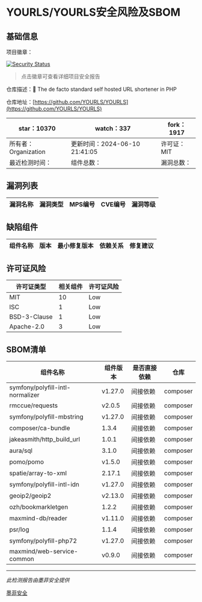 # YOURLS/YOURLS安全风险及SBOM

## 基础信息

项目徽章：

[![Security Status](https://www.murphysec.com/platform3/v31/badge/1803865267679088640.svg)](https://www.murphysec.com/console/report/1715080532743471104/1803865267679088640)

> 点击徽章可查看详细项目安全报告

仓库描述：🔗 The de facto standard self hosted URL shortener in PHP

仓库地址：[https://github.com/YOURLS/YOURLS](https://github.com/YOURLS/YOURLS)

| star：10370 | watch：337 | fork：1917 |
| ----------- | -------------- | ------------ |
| 所有者：Organization | 更新时间：2024-06-10 21:41:05 | 许可证：MIT |
| 最近检测时间： | 组件总数： | 漏洞总数： |




## 漏洞列表

| 漏洞名称 | 漏洞类型 | MPS编号 | CVE编号 | 漏洞等级 |
| ------- | ------ | ------- | ------ | ----- |





## 缺陷组件

| 组件名称 | 版本 | 最小修复版本 | 依赖关系 | 修复建议 |
| -------- | ---- | ------------ | -------- | -------- |





## 许可证风险

| 许可证类型 | 相关组件 | 许可证风险 |
| ---------- | -------- | ---------- |
|MIT|10|Low|
|ISC|1|Low|
|BSD-3-Clause|1|Low|
|Apache-2.0|3|Low|




## SBOM清单

| 组件名称 | 组件版本 | 是否直接依赖 | 仓库 |
| -------- | -------- | ------------ | ---- |
|symfony/polyfill-intl-normalizer|v1.27.0|间接依赖|composer|
|rmccue/requests|v2.0.5|间接依赖|composer|
|symfony/polyfill-mbstring|v1.27.0|间接依赖|composer|
|composer/ca-bundle|1.3.4|间接依赖|composer|
|jakeasmith/http_build_url|1.0.1|间接依赖|composer|
|aura/sql|3.1.0|间接依赖|composer|
|pomo/pomo|v1.5.0|间接依赖|composer|
|spatie/array-to-xml|2.17.1|间接依赖|composer|
|symfony/polyfill-intl-idn|v1.27.0|间接依赖|composer|
|geoip2/geoip2|v2.13.0|间接依赖|composer|
|ozh/bookmarkletgen|1.2.2|间接依赖|composer|
|maxmind-db/reader|v1.11.0|间接依赖|composer|
|psr/log|1.1.4|间接依赖|composer|
|symfony/polyfill-php72|v1.27.0|间接依赖|composer|
|maxmind/web-service-common|v0.9.0|间接依赖|composer|


------

*此检测报告由墨菲安全提供*

[墨菲安全](www.murphysec.com)